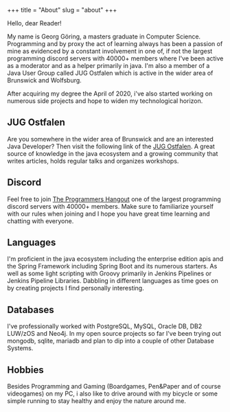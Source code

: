 +++
title = "About"
slug = "about"
+++

Hello, dear Reader!

My name is Georg Göring, a masters graduate in Computer Science.
Programming and by proxy the act of learning always has been a passion of mine as evidenced by a constant involvement in one of, if not the largest
programming discord servers with 40000+ members where I've been active as a moderator and as a helper primarily in java.
I'm also a member of a Java User Group called JUG Ostfalen which is active in the wider area of Brunswick and Wolfsburg.

After acquiring my degree the April of 2020, i've also started working on numerous side projects and hope to widen my technological horizon.

## JUG Ostfalen

Are you somewhere in the wider area of Brunswick and are an interested Java Developer?
Then visit the following link of the [JUG Ostfalen](https://www.jug-ostfalen.de/). A great source
of knowledge in the java ecosystem and a growing community that writes articles, holds regular talks
and organizes workshops.

## Discord

Feel free to join [The Programmers Hangout](discord.gg/programming) one of the largest programming discord servers with 40000+ members.
Make sure to familiarize yourself with our rules when joining and I hope you have great time learning and chatting with everyone.

## Languages

I'm proficient in the java ecosystem including the enterprise edition apis and the Spring Framework including Spring Boot and its numerous starters. As well as some light scripting with Groovy primarily in Jenkins Pipelines or Jenkins Pipeline Libraries. Dabbling in different languages as time goes on by creating projects I find personally interesting.

## Databases

I've professionally worked with PostgreSQL, MySQL, Oracle DB, DB2 LUW/zOS and Neo4j.
In my open source projects so far I've been trying out mongodb, sqlite, mariadb 
and plan to dip into a couple of other Database Systems.

## Hobbies

Besides Programming and Gaming (Boardgames, Pen&Paper and of course videogames)
on my PC, i also like to drive around with my bicycle or some simple running
to stay healthy and enjoy the nature around me.
